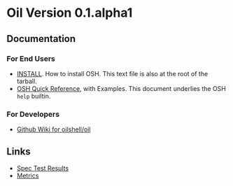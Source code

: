 <!-- NOTE: This file is at /release/$VERSION/index.html -->

Oil Version 0.1.alpha1
======================

Documentation
--------------

### For End Users

- [INSTALL](doc/INSTALL.html).  How to install OSH.  This text file is also
  at the root of the tarball.
- [OSH Quick Reference](doc/osh-quick-ref.html), with Examples.  This document
  underlies the OSH `help` builtin.

### For Developers

- [Github Wiki for oilshell/oil](https://github.com/oilshell/oil/wiki)

Links
-----

- [Spec Test Results](test/spec/RESULTS.html)
- [Metrics](metrics/)
